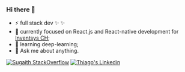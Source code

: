 ### Hi there 👋


- ⚡ full stack dev ✨ ✨
- 🔭 currently focused on React.js and React-native development for [Inventsys CH](https://inventsys.ch/de/team);
- 🌱 learning deep-learning;
- 💬 Ask me about anything.

[![Sugaith StackOverflow](https://github-readme-stackoverflow.vercel.app/?userID=7546092&theme=dark&layout=compact)](https://stackoverflow.com/users/7546092/sugaith)  [![Thiago's Linkedin](https://img.shields.io/badge/LinkedIn-0077B5?style=for-the-badge&logo=linkedin&logoColor=white)](https://www.linkedin.com/in/thiago-c-l-da-silva-45b47938/)
